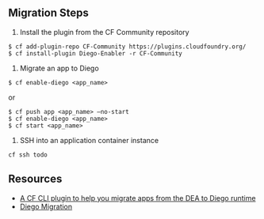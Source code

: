 
## Migration Steps

1. Install the plugin from the CF Community repository

  ```
  $ cf add-plugin-repo CF-Community https://plugins.cloudfoundry.org/
  $ cf install-plugin Diego-Enabler -r CF-Community
  ```

1. Migrate an app to Diego

  ```
  $ cf enable-diego <app_name>
  ```
  or 
  ```
  $ cf push app <app_name> —no-start
  $ cf enable-diego <app_name>
  $ cf start <app_name>
  ```

1. SSH into an application container instance

  ```
  cf ssh todo
  ```
  

## Resources

- [A CF CLI plugin to help you migrate apps from the DEA to Diego runtime](https://github.com/cloudfoundry-incubator/Diego-Enabler)
- [Diego Migration](https://github.ibm.com/Bluemix-Ops/diego-migration/wiki)

